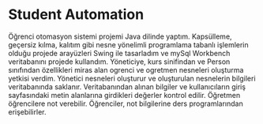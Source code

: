 # Student Automation
Öğrenci otomasyon sistemi projemi Java dilinde yaptım. Kapsülleme, geçersiz kılma, kalıtım gibi nesne yönelimli programlama tabanlı işlemlerin olduğu projede arayüzleri Swing ile tasarladım ve mySql Workbench veritabanını projede kullandım. Yöneticiye, kurs sinifindan ve Person sınıfından özellikleri miras alan ogrenci ve  ogretmen nesneleri oluşturma yetkisi verdim. Yönetici nesneleri oluşturur ve oluşturulan nesnelerin bilgileri veritabanında saklanır. Veritabanından alınan bilgiler ve kullanıcıların giriş sayfasındaki metin alanlarına girdikleri değerler kontrol edilir. Öğretmen öğrencilere not verebilir. Öğrenciler, not bilgilerine ders programlarından erişebilirler.
